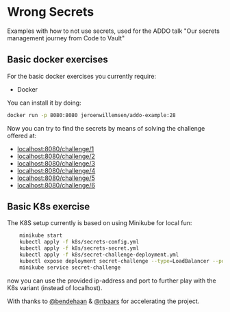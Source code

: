 # Wrong Secrets
Examples with how to not use secrets, used for the ADDO talk "Our secrets management journey from Code to Vault"


## Basic docker exercises

For the basic docker exercises you currently require:

- Docker

You can install it by doing:

```bash
docker run -p 8080:8080 jeroenwillemsen/addo-example:28
```

Now you can try to find the secrets by means of solving the challenge offered at:

- [localhost:8080/challenge/1](localhost:8080/challenge/1)
- [localhost:8080/challenge/2](localhost:8080/challenge/2)
- [localhost:8080/challenge/3](localhost:8080/challenge/3)
- [localhost:8080/challenge/4](localhost:8080/challenge/4)
- [localhost:8080/challenge/5](localhost:8080/challenge/5)
- [localhost:8080/challenge/6](localhost:8080/challenge/6)

## Basic K8s exercise

The K8S setup currently is based on using Minikube for local fun:

```bash
    minikube start
    kubectl apply -f k8s/secrets-config.yml
    kubectl apply -f k8s/secrets-secret.yml
    kubectl apply -f k8s/secret-challenge-deployment.yml
    kubectl expose deployment secret-challenge --type=LoadBalancer --port=8080
    minikube service secret-challenge
```

now you can use the provided ip-address and port to further play with the K8s variant (instead of localhost).

With thanks to [@bendehaan](https://github.com/bendehaan) & [@nbaars](https://github.com/nbaars) for accelerating the project.
 